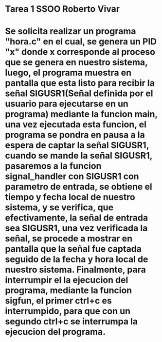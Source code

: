 # Tarea 1 SSOO Roberto Vivar
# Se solicita realizar un programa "hora.c" en el cual, se genera un PID "x" donde x corresponde al proceso que se genera en nuestro sistema, luego, el programa muestra en pantalla que esta listo para recibir la señal SIGUSR1(Señal definida por el usuario para ejecutarse en un programa) mediante la funcion main, una vez ejecutada esta funcion, el programa se pondra en pausa a la espera de captar la señal SIGUSR1, cuando se mande la señal SIGUSR1, pasaremos a la funcion signal_handler con SIGUSR1 con parametro de entrada, se obtiene el tiempo y fecha local de nuestro sistema, y se verifica, que efectivamente, la señal de entrada sea SIGUSR1, una vez verificada la señal, se procede a mostrar en pantalla que la señal fue captada seguido de la fecha y hora local de nuestro sistema. Finalmente, para interrumpir el la ejecucion del programa, mediante la funcion sigfun, el primer ctrl+c es interrumpido, para que con un segundo ctrl+c se interrumpa la ejecucion del programa.
